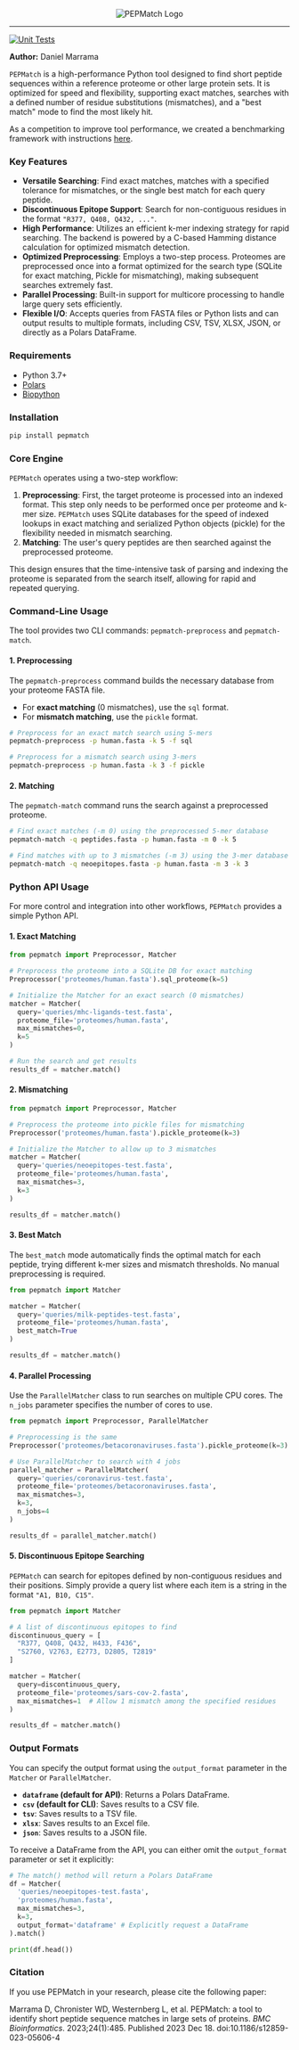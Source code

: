 <p align="center">
  <img src="docs/logo.png" alt="PEPMatch Logo">
</p>

--------------------------------------------------------------------

[![Unit Tests](https://github.com/IEDB/PEPMatch/actions/workflows/tests.yml/badge.svg)](https://github.com/IEDB/PEPMatch/actions/workflows/tests.yml)

**Author:** Daniel Marrama

`PEPMatch` is a high-performance Python tool designed to find short peptide sequences within a reference proteome or other large protein sets. It is optimized for speed and flexibility, supporting exact matches, searches with a defined number of residue substitutions (mismatches), and a "best match" mode to find the most likely hit.

As a competition to improve tool performance, we created a benchmarking framework with instructions [here](./benchmarking).

### Key Features

* **Versatile Searching**: Find exact matches, matches with a specified tolerance for mismatches, or the single best match for each query peptide.
* **Discontinuous Epitope Support**: Search for non-contiguous residues in the format `"R377, Q408, Q432, ..."`.
* **High Performance**: Utilizes an efficient k-mer indexing strategy for rapid searching. The backend is powered by a C-based Hamming distance calculation for optimized mismatch detection.
* **Optimized Preprocessing**: Employs a two-step process. Proteomes are preprocessed once into a format optimized for the search type (SQLite for exact matching, Pickle for mismatching), making subsequent searches extremely fast.
* **Parallel Processing**: Built-in support for multicore processing to handle large query sets efficiently.
* **Flexible I/O**: Accepts queries from FASTA files or Python lists and can output results to multiple formats, including CSV, TSV, XLSX, JSON, or directly as a Polars DataFrame.

### Requirements

* Python 3.7+
* [Polars](https://pola.rs/)
* [Biopython](https://biopython.org/)

### Installation

```bash
pip install pepmatch
```

### Core Engine

`PEPMatch` operates using a two-step workflow:

1.  **Preprocessing**: First, the target proteome is processed into an indexed format. This step only needs to be performed once per proteome and k-mer size. `PEPMatch` uses SQLite databases for the speed of indexed lookups in exact matching and serialized Python objects (pickle) for the flexibility needed in mismatch searching.
2.  **Matching**: The user's query peptides are then searched against the preprocessed proteome.

This design ensures that the time-intensive task of parsing and indexing the proteome is separated from the search itself, allowing for rapid and repeated querying.

### Command-Line Usage

The tool provides two CLI commands: `pepmatch-preprocess` and `pepmatch-match`.

#### 1. Preprocessing

The `pepmatch-preprocess` command builds the necessary database from your proteome FASTA file.

* For **exact matching** (0 mismatches), use the `sql` format.
* For **mismatch matching**, use the `pickle` format.

```bash
# Preprocess for an exact match search using 5-mers
pepmatch-preprocess -p human.fasta -k 5 -f sql

# Preprocess for a mismatch search using 3-mers
pepmatch-preprocess -p human.fasta -k 3 -f pickle
```

#### 2. Matching

The `pepmatch-match` command runs the search against a preprocessed proteome.

```bash
# Find exact matches (-m 0) using the preprocessed 5-mer database
pepmatch-match -q peptides.fasta -p human.fasta -m 0 -k 5

# Find matches with up to 3 mismatches (-m 3) using the 3-mer database
pepmatch-match -q neoepitopes.fasta -p human.fasta -m 3 -k 3
```

### Python API Usage

For more control and integration into other workflows, `PEPMatch` provides a simple Python API.

#### 1. Exact Matching

```python
from pepmatch import Preprocessor, Matcher

# Preprocess the proteome into a SQLite DB for exact matching
Preprocessor('proteomes/human.fasta').sql_proteome(k=5)

# Initialize the Matcher for an exact search (0 mismatches)
matcher = Matcher(
  query='queries/mhc-ligands-test.fasta',
  proteome_file='proteomes/human.fasta',
  max_mismatches=0,
  k=5
)

# Run the search and get results
results_df = matcher.match()
```

#### 2. Mismatching

```python
from pepmatch import Preprocessor, Matcher

# Preprocess the proteome into pickle files for mismatching
Preprocessor('proteomes/human.fasta').pickle_proteome(k=3)

# Initialize the Matcher to allow up to 3 mismatches
matcher = Matcher(
  query='queries/neoepitopes-test.fasta',
  proteome_file='proteomes/human.fasta',
  max_mismatches=3,
  k=3
)

results_df = matcher.match()
```

#### 3. Best Match

The `best_match` mode automatically finds the optimal match for each peptide, trying different k-mer sizes and mismatch thresholds. No manual preprocessing is required.

```python
from pepmatch import Matcher

matcher = Matcher(
  query='queries/milk-peptides-test.fasta',
  proteome_file='proteomes/human.fasta',
  best_match=True
)

results_df = matcher.match()
```

#### 4. Parallel Processing

Use the `ParallelMatcher` class to run searches on multiple CPU cores. The `n_jobs` parameter specifies the number of cores to use.

```python
from pepmatch import Preprocessor, ParallelMatcher

# Preprocessing is the same
Preprocessor('proteomes/betacoronaviruses.fasta').pickle_proteome(k=3)

# Use ParallelMatcher to search with 4 jobs
parallel_matcher = ParallelMatcher(
  query='queries/coronavirus-test.fasta',
  proteome_file='proteomes/betacoronaviruses.fasta',
  max_mismatches=3,
  k=3,
  n_jobs=4
)

results_df = parallel_matcher.match()
```

#### 5. Discontinuous Epitope Searching

`PEPMatch` can search for epitopes defined by non-contiguous residues and their positions. Simply provide a query list where each item is a string in the format `"A1, B10, C15"`.

```python
from pepmatch import Matcher

# A list of discontinuous epitopes to find
discontinuous_query = [
  "R377, Q408, Q432, H433, F436",
  "S2760, V2763, E2773, D2805, T2819"
]

matcher = Matcher(
  query=discontinuous_query,
  proteome_file='proteomes/sars-cov-2.fasta',
  max_mismatches=1  # Allow 1 mismatch among the specified residues
)

results_df = matcher.match()
```

### Output Formats

You can specify the output format using the `output_format` parameter in the `Matcher` or `ParallelMatcher`.

* **`dataframe` (default for API)**: Returns a Polars DataFrame.
* **`csv` (default for CLI)**: Saves results to a CSV file.
* **`tsv`**: Saves results to a TSV file.
* **`xlsx`**: Saves results to an Excel file.
* **`json`**: Saves results to a JSON file.

To receive a DataFrame from the API, you can either omit the `output_format` parameter or set it explicitly:

```python
# The match() method will return a Polars DataFrame
df = Matcher(
  'queries/neoepitopes-test.fasta',
  'proteomes/human.fasta',
  max_mismatches=3,
  k=3,
  output_format='dataframe' # Explicitly request a DataFrame
).match()

print(df.head())
```

### Citation

If you use PEPMatch in your research, please cite the following paper:

Marrama D, Chronister WD, Westernberg L, et al. PEPMatch: a tool to identify short peptide sequence matches in large sets of proteins. *BMC Bioinformatics*. 2023;24(1):485. Published 2023 Dec 18. doi:10.1186/s12859-023-05606-4
